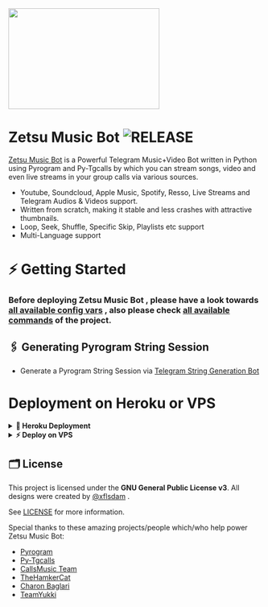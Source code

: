 <img src="https://telegra.ph/file/6f85dc68c2c347ca763e3.jpg" align="center" width="300" height="200"/>

# Zetsu Music Bot <img src="https://img.shields.io/github/v/release/damsyx/ZetsuMusic?color=black&logo=github&logoColor=black&style=social" alt="RELEASE">

[Zetsu Music Bot](https://github.com/damsyx/ZetsuMusic) is a Powerful Telegram Music+Video Bot written in Python using Pyrogram and Py-Tgcalls by which you can stream songs, video and even live streams in your group calls via various sources.

* Youtube, Soundcloud, Apple Music, Spotify, Resso, Live Streams and Telegram Audios & Videos support.
* Written from scratch, making it stable and less crashes with attractive thumbnails.
* Loop, Seek, Shuffle, Specific Skip, Playlists etc support
* Multi-Language support


# ⚡️ Getting Started

### Before deploying Zetsu Music Bot , please have a look towards [all available config vars](../config/README.md) , also please check [all available commands](../strings/command.yml) of the project.

## 🖇 Generating Pyrogram String Session

- Generate a Pyrogram String Session via [Telegram String Generation Bot](https://t.me/ZetsuStringBot)

# Deployment on Heroku or VPS

<details>
<summary><b> 🚀 Heroku Deployment</b></summary>
<br>

<h4>Click the button below to deploy Zetsu on Heroku!</h4>    
<a href="https://heroku.com/deploy?template=https://github.com/damsyx/ZetsuMusic"><img src="https://img.shields.io/badge/Deploy%20To%20Heroku-blueviolet?style=for-the-badge&logo=heroku" width="200""/></a>

<h4>Click the button below to deploy Zetsu on bot Telegram!</h4>
<a href="https://telegram.dog/XTZ_HerokuBot?start=ZGFtc3l4L1pldHN1TXVzaWMgbWFzdGVy"><img src="https://img.shields.io/badge/Deploy%20To%20Bot%20Telegram-blue?style=for-the-badge&logo=telegram" width="200""/></a>
</details>

<details>
<summary><b>⚡ Deploy on VPS</b></summary>
<br>
    
### Tutorial Deploy on VPS
- Upgrade & Update :
```sh
sudo apt-get update && sudo apt-get upgrade -y
```
- Menginstal Paket yang Diperlukan :
```sh
sudo apt-get install python3-pip ffmpeg -y
```
- install pip :
```sh
sudo pip3 install -U pip
```
- Install Node
```sh
curl -fssL https://deb.nodesource.com/setup_17.x | sudo -E bash - && sudo apt-get install nodejs -y && npm i -g npm
```
- cloning repository
```sh
git clone https://github.com/Imyosh26/daps-music
```
- ubah direktori.
```sh
cd daps-music
```
- install requirements
```sh
pip3 install -U -r requirements.txt
```
- mengganti nama sample.env dengan .env
```sh
cp sample.env .env
```
- Masuk ke .env
```sh
nano .env
```
- Masukan semua data data bot music mu disitu
- Setelah semua data dimasukan silahkan 
```sh
ctrl + s dan x
```
- Buat Screen agar bot Aktif terus menerus 
```sh
screen -S ZetsuMusic
```
- Mulai Jalanin Bot :
```sh
bash start
```

</details>

## 🗂 License

This project is licensed under the **GNU General Public License v3**. All designs were created by [@xflsdam](https://github.com/damsyx) .

See [LICENSE](../LICENSE) for more information.

Special thanks to these amazing projects/people which/who help power Zetsu Music Bot:

- [Pyrogram](https://github.com/pyrogram/pyrogram)
- [Py-Tgcalls](https://github.com/pytgcalls/pytgcalls)
- [CallsMusic Team](https://github.com/Callsmusic)
- [TheHamkerCat](https://github.com/TheHamkerCat)
- [Charon Baglari](https://github.com/XCBv021)
- [TeamYukki](https://github.com/TeamYukki)

